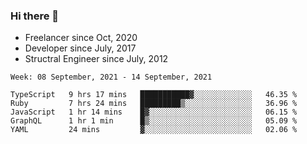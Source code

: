 ### Hi there 👋

- Freelancer since Oct, 2020
- Developer since July, 2017
- Structral Engineer since July, 2012

<!--START_SECTION:waka-->
```text
Week: 08 September, 2021 - 14 September, 2021

TypeScript   9 hrs 17 mins   ███████████▓░░░░░░░░░░░░░   46.35 % 
Ruby         7 hrs 24 mins   █████████▒░░░░░░░░░░░░░░░   36.96 % 
JavaScript   1 hr 14 mins    █▓░░░░░░░░░░░░░░░░░░░░░░░   06.15 % 
GraphQL      1 hr 1 min      █▒░░░░░░░░░░░░░░░░░░░░░░░   05.09 % 
YAML         24 mins         ▓░░░░░░░░░░░░░░░░░░░░░░░░   02.06 % 
```
<!--END_SECTION:waka-->
